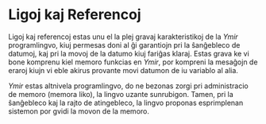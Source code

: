 # Ligoj kaj Referencoj

Ligoj kaj referencoj estas unu el la plej gravaj karakteristikoj de la
*Ymir* programlingvo, kiuj permesas doni al ĝi garantiojn pri la
ŝanĝebleco de datumoj, kaj pri la movoj de la datumo kiuj fariĝas
klaraj. Estas grava ke vi bone komprenu kiel memoro funkcias en
*Ymir*, por kompreni la mesaĝojn de eraroj kiujn vi eble akirus
provante movi datumon de iu variablo al alia.

*Ymir* estas altnivela programlingvo, do ne bezonas zorgi pri
administracio de memoro (memora liko), la lingvo uzante
sunrubigon. Tamen, pri la ŝanĝebleco kaj la rajto de atingebleco, la
lingvo proponas esprimplenan sistemon por gvidi la movon de la memoro.




